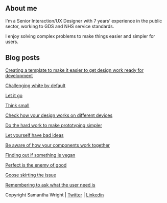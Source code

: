 <h2>About me</h2> 

<p>I'm a Senior Interaction/UX Designer with 7 years’ experience in the public sector, working to GDS and NHS service standards.
</p>

<p>I enjoy solving complex problems to make things easier and simpler for users.</p>


<h2>Blog posts</h2> 

<a href="creating-a-template.html">Creating a template to make it easier to get design work ready for development</a>

<a href="challenging-white-by-default.html">Challenging white by default</a>

<a href="let-it-go.html">Let it go</a>

<a href="think-small.html">Think small</a>

<a href="check-how-your-design-works-on-different-devices.html">Check how your design works on different devices</a>

<a href="do-the-hard-work-to-make-prototyping-simpler.html">Do the hard work to make prototyping simpler</a>

<a href="let-yourself-have-bad-ideas.html">Let yourself have bad ideas</a>

<a href="be-aware-of-how-components-work-together.html">Be aware of how your components work together</a>

<a href="finding-out-if-something-is-vegan.html">Finding out if something is vegan</a>

<a href="perfect-is-the-enemy-of-good.html">Perfect is the enemy of good</a>

<a href="goose-skirting-the-issue.html">Goose skirting the issue</a>

<a href="remembering-to-ask-what-the-user-need-is.html">Remembering to ask what the user need is</a>


<nav class="pagination">
    </nav>
    
<p>
Copyright Samantha Wright
|
<a href="https://twitter.com/samantharosesaw/">Twitter</a> 
|   
<a href="https://www.linkedin.com/in/samantha-wright22/">Linkedin</a>
</p>
